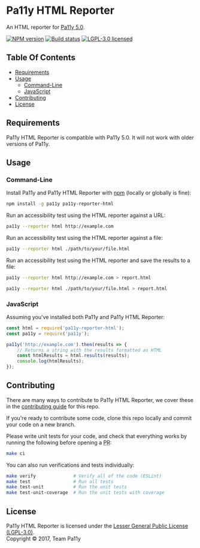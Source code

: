 
# Pa11y HTML Reporter

An HTML reporter for [Pa11y 5.0](https://github.com/pa11y/pa11y).

[![NPM version][shield-npm]][info-npm]
[![Build status][shield-build]][info-build]
[![LGPL-3.0 licensed][shield-license]][info-license]


## Table Of Contents

- [Requirements](#requirements)
- [Usage](#usage)
  - [Command-Line](#command-line)
  - [JavaScript](#javascript)
- [Contributing](#contributing)
- [License](#license)


## Requirements

Pa11y HTML Reporter is compatible with Pa11y 5.0. It will not work with older versions of Pa11y.


## Usage

### Command-Line

Install Pa11y and Pa11y HTML Reporter with [npm](https://www.npmjs.com/) (locally or globally is fine):

```sh
npm install -g pa11y pa11y-reporter-html
```

Run an accessibility test using the HTML reporter against a URL:

```sh
pa11y --reporter html http://example.com
```

Run an accessibility test using the HTML reporter against a file:

```sh
pa11y --reporter html ./path/to/your/file.html
```

Run an accessibility test using the HTML reporter and save the results to a file:

```sh
pa11y --reporter html http://example.com > report.html
```
```sh
pa11y --reporter html ./path/to/your/file.html > report.html
```

### JavaScript

Assuming you've installed both Pa11y and Pa11y HTML Reporter:

```js
const html = require('pa11y-reporter-html');
const pa11y = require('pa11y');

pa11y('http://example.com').then(results => {
    // Returns a string with the results formatted as HTML
    const htmlResults = html.results(results);
    console.log(htmlResults);
});
```


## Contributing

There are many ways to contribute to Pa11y HTML Reporter, we cover these in the [contributing guide](CONTRIBUTING.md) for this repo.

If you're ready to contribute some code, clone this repo locally and commit your code on a new branch.

Please write unit tests for your code, and check that everything works by running the following before opening a <abbr title="pull request">PR</abbr>:

```sh
make ci
```

You can also run verifications and tests individually:

```sh
make verify              # Verify all of the code (ESLint)
make test                # Run all tests
make test-unit           # Run the unit tests
make test-unit-coverage  # Run the unit tests with coverage
```


## License

Pa11y HTML Reporter is licensed under the [Lesser General Public License (LGPL-3.0)][info-license].<br/>
Copyright &copy; 2017, Team Pa11y


[info-license]: LICENSE
[info-npm]: https://www.npmjs.com/package/pa11y
[info-build]: https://travis-ci.org/pa11y/pa11y
[shield-license]: https://img.shields.io/badge/license-LGPL%203.0-blue.svg
[shield-npm]: https://img.shields.io/npm/v/pa11y-reporter-html.svg
[shield-build]: https://img.shields.io/travis/pa11y/pa11y-reporter-html/master.svg
